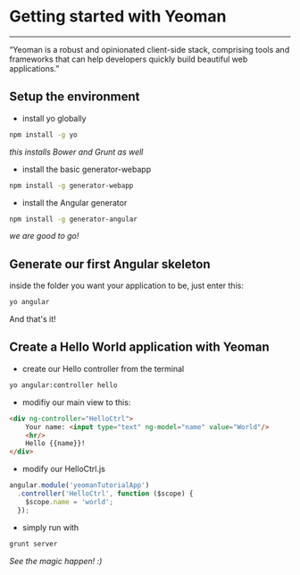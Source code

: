 Getting started with Yeoman
=========
---
“Yeoman is a robust and opinionated client-side stack, comprising tools and frameworks that can help developers quickly build beautiful web applications.”

Setup the environment
----
* install yo globally
```sh
npm install -g yo
```
_this installs Bower and Grunt as well_

* install the basic generator-webapp
```sh
npm install -g generator-webapp
```

* install the Angular generator
```sh
npm install -g generator-angular
```

_we are good to go!_

Generate our first Angular skeleton
---
inside the folder you want your application to be, just enter this:
```sh
yo angular
```
And that's it!

Create a Hello World application with Yeoman
---

* create our Hello controller from the terminal
```sh
yo angular:controller hello
```
* modifiy our main view to this:
```html
<div ng-controller="HelloCtrl"> 
    Your name: <input type="text" ng-model="name" value="World"/> 
    <hr/> 
    Hello {{name}}! 
</div>
```
* modify our HelloCtrl.js
```js
angular.module('yeomanTutorialApp')
  .controller('HelloCtrl', function ($scope) {
    $scope.name = 'world';
  });
```

* simply run with
```sh
grunt server
```

_See the magic happen! :)_
    
